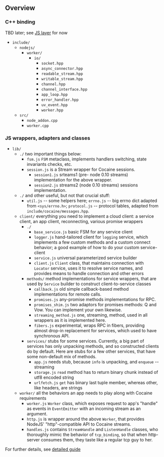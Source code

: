 
## Overview

### C++ binding

TBD later; see [JS layer](#js-layer) for now

* `include/`
    * `nodejs/`
      * `worker/`
        * `io/`
          * `socket.hpp`
          * `async_connector.hpp`
          * `readable_stream.hpp`
          * `writable_stream.hpp`
          * `channel.hpp`
          * `channel_interface.hpp`
          * `app_loop.hpp`
          * `error_handler.hpp`
          * `uv_event.hpp`
          * `worker.hpp`
  * `src/`
    * `node_addon.cpp`
    * `worker.cpp`


### <a name="js-layer"></a>JS wrappers, adapters and classes
  * `lib/`
    * `./` two important things below:
      * `fsm.js` `FSM` metaclass, implements handlers switching, state
        invariants checks, etc.
      * `session.js` is a Stream wrapper for Cocaine sessions.
         * `session1.js` srteams1 (pre- node 0.10 streams) implementation
            for the above wrapper.
         * `session2.js` streams2 (node 0.10 streams) sessions
           implementation.
    * `./` and other useful, but not that crucial stuff:
      * `util.js` -- some helpers here; `errno.js` -- big errno dict adapted
        from `<sys/errno.h>`; `protocol.js` -- protocol tables, adapted
        from `include/cocaine/messages.hpp`.
    * `client/` everything you need to implement a cloud client: a
      service client, an app client, reconnecting, various promise wrappers
      * `./`
         * `base_service.js` basic FSM for any service client
         * `logger.js` hand-tailored client for `logging` service, which
           implements a few custom methods and a custom connect
           behavior; a good example of how to do your custom service-client
         * `service.js` universal parameterized service builder
         * `client.js` `Client` class, that maintains
           connection with `Locator` service, uses it to resolve
           service names, and provides means to handle connection and
           other errors
      * `methods/` method implementations for service wrappers, that
        are used by `Service` builder to construct client-to-service classes
         * `callback.js` old simple callback-based method
           implementations for remote calls.
         * `promises.js` any-promise methods implementations for RPC. 
         * `promises_shim.js` two adaptors for promises methods: Q and
           Vow. You can implement your own likewise.
         * `streaming_method.js` one, streaming, method, used in all
           wrappers as it is implemented here.
         * `fibers.js` experimental, wraps RPC in fibers, providing
           almost drop-in replacement for services, which used to have
           synchronous API.
      * `services/` stubs for some services. Currently, a big part of
         services has only unpacking methods, and so constructed
         clients do by default. Here are stubs for a few other
         services, that have some non-default mix of methods.
         * `app.js` needs stub, because `info` is unpacking, and `enqueue` -- streaming
         * `storage.js` `read` method has to return binary chunk
           instead of utf8 encoded string
         * `urlfetch.js` `get` has binary last tuple member, whereas
          other, like headers, are strings
    * `worker/` all the behaviors an app needs to play along with Cocaine requirements
       * `worker.js` `Worker` class, which exposes request to
         app's "handle" as events in `EventEmitter` with an incoming
         stream as an argument.
       * `http.js` is wrapper around the above `Worker`, that provides
         NodeJS' "http"-compatible API to Cocaine streams.
       * `handles.js` contains `StreamHandle` and `ListenHandle`
         classes, who thoroughly mimic the behavior of `tcp_binding`, so
         that when http-server consumes them, they taste like a regular
         tcp guy to her.


For further details, see [detailed guide](nodejs-framework-detailed.md)



